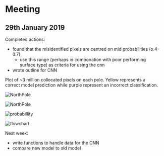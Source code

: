 # Meeting 
## 29th January 2019

Completed actions:
- found that the misidentified pixels are centred on mid probabilities (o.4-0.7)
    - use this range (perhaps in combonation with poor performing surface type) as criteria for using the cnn
- wrote outline for CNN 

Plot of ~3 million collocated pixels on each pole. Yellow represents a correct model prediction while purple represent an incorrect classification.

![NorthPole](http://www.hep.ph.ic.ac.uk/~trz15/Npole1.png)

![NorthPole](http://www.hep.ph.ic.ac.uk/~trz15/Spole.png)

![probabillity](http://www.hep.ph.ic.ac.uk/~kt2015/pred_vs_certainty.png)

![flowchart](http://www.hep.ph.ic.ac.uk/~kt2015/Flowchart2.png?)

Next week:
 - write functions to handle data for the CNN
 - compare new model to old model 
 
